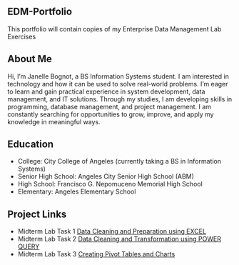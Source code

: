 ## EDM-Portfolio
This portfolio will contain copies of my Enterprise Data Management Lab Exercises
## About Me
Hi, I’m Janelle Bognot, a BS Information Systems student. I am interested in technology and how it can be used to solve real-world problems. I’m eager to learn and gain practical experience in system development, data management, and IT solutions. Through my studies, I am developing skills in programming, database management, and project management. I am constantly searching for opportunities to grow, improve, and apply my knowledge in meaningful ways.
## Education
- College: City College of Angeles (currently taking a BS in Information Systems)
- Senior High School: Angeles City Senior High School (ABM)
- High School: Francisco G. Nepomuceno Memorial High School
- Elementary: Angeles Elementary School
## Project Links
- Midterm Lab Task 1 [Data Cleaning and Preparation using EXCEL](https://github.com/janelleeeeeee/EDM/tree/73c8796a77ec8dc7df3937e500c37101d954b6c0/Midterm%20Task%201)
- Midterm Lab Task 2 [Data Cleaning and Transformation using POWER QUERY](https://github.com/janelleeeeeee/EDM/tree/543c70b15a008b450680531628cf5415fc5be292/Midterm%20Lab%20Task%202)
- Midterm Lab Task 3 [Creating Pivot Tables and Charts](Midterm%20Lab%20Task%203)
